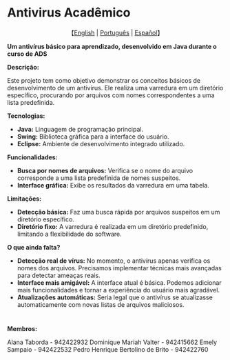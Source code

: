 # Antivirus Acadêmico

<p align="center">
    【<a href="https://github.com/Sacm-is/Projeto-A3antivirus/blob/main/README.English.md">English</a> | <a href="https://github.com/Sacm-is/Projeto-A3antivirus/blob/main/README.md">Português</a> | <a href="https://github.com/Sacm-is/Projeto-A3antivirus/blob/main/README.Spanish.md">Español</a>】
</p>

**Um antivírus básico para aprendizado, desenvolvido em Java durante o curso de ADS**

**Descrição:**

Este projeto tem como objetivo demonstrar os conceitos básicos de desenvolvimento de um antivírus. Ele realiza uma varredura em um diretório específico, procurando por arquivos com nomes correspondentes a uma lista predefinida. 

**Tecnologias:**

* **Java:** Linguagem de programação principal.
* **Swing:** Biblioteca gráfica para a interface do usuário.
* **Eclipse:** Ambiente de desenvolvimento integrado utilizado.

**Funcionalidades:**

* **Busca por nomes de arquivos:** Verifica se o nome do arquivo corresponde a uma lista predefinida de nomes suspeitos.
* **Interface gráfica:** Exibe os resultados da varredura em uma tabela.

**Limitações:**

* **Detecção básica:** Faz uma busca rápida por arquivos suspeitos em um diretório específico.
* **Diretório fixo:** A varredura é realizada em um diretório predefinido, limitando a flexibilidade do software.

**O que ainda falta?**

* **Detecção real de vírus:** No momento, o antivírus apenas verifica os nomes dos arquivos. Precisamos implementar técnicas mais avançadas para detectar ameaças reais.
* **Interface mais amigável:** A interface atual é básica. Podemos adicionar mais funcionalidades e tornar a experiência do usuário mais agradável.
* **Atualizações automáticas:** Seria legal que o antivírus se atualizasse automaticamente com novas listas de arquivos maliciosos.
#
**Membros:**
  
Alana Taborda - 942422932
Dominique Mariah Valter - 942415662 
Emely Sampaio - 942422532
Pedro Henrique Bertolino de Brito - 942422760
